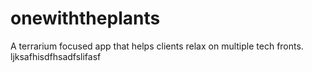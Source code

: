 # onewiththeplants
A terrarium focused app that helps clients relax on multiple tech fronts.
ljksafhisdfhsadfslifasf